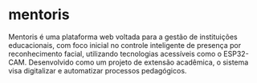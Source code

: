# mentoris
Mentoris é uma plataforma web voltada para a gestão de instituições educacionais, com foco inicial no controle inteligente de presença por reconhecimento facial, utilizando tecnologias acessíveis como o ESP32-CAM. Desenvolvido como um projeto de extensão acadêmica, o sistema visa digitalizar e automatizar processos pedagógicos.
